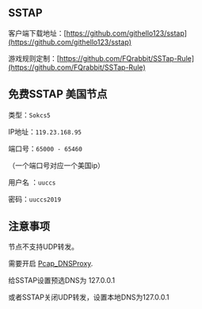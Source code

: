 ## SSTAP

客户端下载地址：[https://github.com/githello123/sstap](https://github.com/githello123/sstap)

游戏规则定制：[https://github.com/FQrabbit/SSTap-Rule](https://github.com/FQrabbit/SSTap-Rule)

## 免费SSTAP 美国节点

类型：`Sokcs5`

IP地址：`119.23.168.95`

端口号：`65000 - 65460`

（一个端口号对应一个美国ip）

用户名 ：`uuccs`

密码：`uuccs2019`

## 注意事项

节点不支持UDP转发。

需要开启 [Pcap_DNSProxy](https://github.com/chengr28/Pcap_DNSProxy).

给SSTAP设置预选DNS为 127.0.0.1

或者SSTAP关闭UDP转发，设置本地DNS为127.0.0.1





